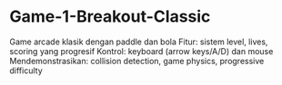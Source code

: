 # Game-1-Breakout-Classic
Game arcade klasik dengan paddle dan bola Fitur: sistem level, lives, scoring yang progresif Kontrol: keyboard (arrow keys/A/D) dan mouse Mendemonstrasikan: collision detection, game physics, progressive difficulty
